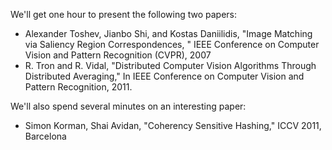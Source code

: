  We'll get one hour to present the following two papers:
 
 * Alexander Toshev, Jianbo Shi, and Kostas Daniilidis, "Image Matching via Saliency Region Correspondences, " IEEE Conference on Computer Vision and Pattern Recognition (CVPR), 2007
 * R. Tron and R. Vidal, "Distributed Computer Vision Algorithms Through Distributed Averaging," In IEEE Conference on Computer Vision and Pattern Recognition, 2011.

 We'll also spend several minutes on an interesting paper:
  * Simon Korman, Shai Avidan, "Coherency Sensitive Hashing," ICCV 2011, Barcelona
